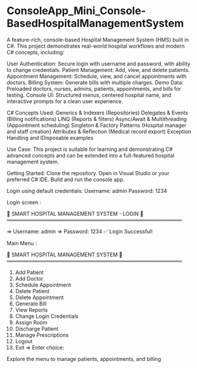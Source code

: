 # ConsoleApp_Mini_Console-BasedHospitalManagementSystem
A feature-rich, console-based Hospital Management System (HMS) built in C#. This project demonstrates real-world hospital workflows and modern C# concepts, including:

User Authentication: Secure login with username and password, with ability to change credentials.
Patient Management: Add, view, and delete patients.
Appointment Management: Schedule, view, and cancel appointments with doctors.
Billing System: Generate bills with multiple charges.
Demo Data: Preloaded doctors, nurses, admins, patients, appointments, and bills for testing.
Console UI: Structured menus, centered hospital name, and interactive prompts for a clean user experience.

C# Concepts Used:
Generics & Indexers (Repositories)
Delegates & Events (Billing notifications)
LINQ (Reports & filters)
Async/Await & Multithreading (Appointment scheduling)
Singleton & Factory Patterns (Hospital manager and staff creation)
Attributes & Reflection (Medical record export)
Exception Handling and IDisposable examples

Use Case:
This project is suitable for learning and demonstrating C# advanced concepts and can be extended into a full-featured hospital management system.

Getting Started:
Clone the repository.
Open in Visual Studio or your preferred C# IDE.
Build and run the console app.

Login using default credentials:
Username: admin
Password: 1234

Login screen : 

🏥 SMART HOSPITAL MANAGEMENT SYSTEM - LOGIN 🏥
════════════════════════════════════════════════

  => Username: admin
  => Password: 1234
  ✅ Login Successful!

Main Menu : 

🏥 SMART HOSPITAL MANAGEMENT SYSTEM 🏥
════════════════════════════════════════════════

1. Add Patient
2. Add Doctor
3. Schedule Appointment
4. Delete Patient
5. Delete Appointment
6. Generate Bill
7. View Reports
8. Change Login Credentials
9. Assign Room
10. Discharge Patient
11. Manage Prescriptions
12. Logout
13. Exit
  => Enter choice:


Explore the menu to manage patients, appointments, and billing

